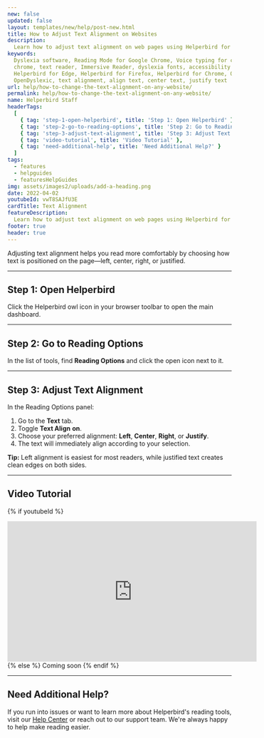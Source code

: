 ```yaml
---
new: false
updated: false
layout: templates/new/help/post-new.html
title: How to Adjust Text Alignment on Websites
description:
  Learn how to adjust text alignment on web pages using Helperbird for a more comfortable reading experience.
keywords:
  Dyslexia software, Reading Mode for Google Chrome, Voice typing for chrome, Text to speech for
  chrome, text reader, Immersive Reader, dyslexia fonts, accessibility software, dyslexia software,
  Helperbird for Edge, Helperbird for Firefox, Helperbird for Chrome, Opendyslexic for Chrome,
  OpenDyslexic, text alignment, align text, center text, justify text
url: help/how-to-change-the-text-alignment-on-any-website/
permalink: help/how-to-change-the-text-alignment-on-any-website/
name: Helperbird Staff
headerTags:
  [
    { tag: 'step-1-open-helperbird', title: 'Step 1: Open Helperbird' },
    { tag: 'step-2-go-to-reading-options', title: 'Step 2: Go to Reading Options' },
    { tag: 'step-3-adjust-text-alignment', title: 'Step 3: Adjust Text Alignment' },
    { tag: 'video-tutorial', title: 'Video Tutorial' },
    { tag: 'need-additional-help', title: 'Need Additional Help?' }
  ]
tags:
  - features
  - helpguides
  - featuresHelpGuides
img: assets/images2/uploads/add-a-heading.png
date: 2022-04-02
youtubeId: vwT8SAJfU3E
cardTitle: Text Alignment
featureDescription:
  Learn how to adjust text alignment on web pages using Helperbird for a more comfortable reading experience.
footer: true
header: true
---
```


Adjusting text alignment helps you read more comfortably by choosing how text is positioned on the page—left, center, right, or justified.

---

## Step 1: Open Helperbird

Click the Helperbird owl icon in your browser toolbar to open the main dashboard.


---

## Step 2: Go to Reading Options

In the list of tools, find **Reading Options** and click the open icon next to it.



---

## Step 3: Adjust Text Alignment

In the Reading Options panel:
1. Go to the **Text** tab.
2. Toggle **Text Align** **on**.
3. Choose your preferred alignment: **Left**, **Center**, **Right**, or **Justify**.
4. The text will immediately align according to your selection.


**Tip:** Left alignment is easiest for most readers, while justified text creates clean edges on both sides.

---

## Video Tutorial

{% if youtubeId %}
<iframe width="560" height="315" class="aspect-square rounded-2xl mb-8 mt-8" src="https://www.youtube-nocookie.com/embed/{{ youtubeId }}?si=6BtkhydcpJ8UFQ_l" title="YouTube video player" frameborder="0" allow="accelerometer; autoplay; clipboard-write; encrypted-media; gyroscope; picture-in-picture; web-share" allowfullscreen></iframe>
{% else %}
Coming soon
{% endif %}

---

## Need Additional Help?

If you run into issues or want to learn more about Helperbird's reading tools, visit our [Help Center](https://www.helperbird.com/help) or reach out to our support team. We're always happy to help make reading easier.